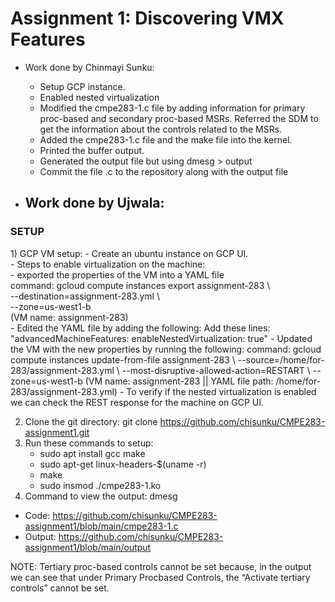 <h1>Assignment 1: Discovering VMX Features</h1>

- Work done by Chinmayi Sunku:
    - Setup GCP instance. 
    - Enabled nested virtualization 
    - Modified the cmpe283-1.c file by adding information for primary proc-based and secondary proc-based MSRs. Referred the SDM to get the information about the controls related to the MSRs.
    - Added the cmpe283-1.c file and the make file into the kernel.
    - Printed the buffer output.
    - Generated the output file but using dmesg > output
    - Commit the file .c to the repository along with the output file

- Work done by Ujwala:
    - 

<h3> SETUP </h3>
1) GCP VM setup:
    - Create an ubuntu instance on GCP UI.</br>
    - Steps to enable virtualization on the machine:</br>
        - exported the properties of the VM into a YAML file</br>
    	    command: gcloud compute instances export assignment-283 \</br>
                     --destination=assignment-283.yml \</br>
              		 --zone=us-west1-b</br>
            (VM name: assignment-283)</br>
        - Edited the YAML file by adding the following:
    		Add these lines: 
                "advancedMachineFeatures:
      				enableNestedVirtualization: true"
        - Updated the VM with the new properties by running the following:
   	 		command: gcloud compute instances update-from-file assignment-283 \
              		 --source=/home/for-283/assignment-283.yml \
              		 --most-disruptive-allowed-action=RESTART \
              		 --zone=us-west1-b
            (VM name: assignment-283 || YAML file path: /home/for-283/assignment-283.yml)    
    - To verify if the nested virtualization is enabled we can check the REST response for the machine on GCP UI.

2) Clone the git directory: git clone https://github.com/chisunku/CMPE283-assignment1.git
3) Run these commands to setup:
    - sudo apt install gcc make
    - sudo apt-get linux-headers-$(uname -r)
    - make
    - sudo insmod ./cmpe283-1.ko
4) Command to view the output: dmesg

- Code: https://github.com/chisunku/CMPE283-assignment1/blob/main/cmpe283-1.c
- Output: https://github.com/chisunku/CMPE283-assignment1/blob/main/output

NOTE: Tertiary proc-based controls cannot be set because, in the output we can see that under Primary Procbased Controls, the “Activate tertiary controls” cannot be set. 

